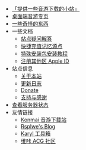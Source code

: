 - [「提供一些音游下载的小站」](/)
- [桌面端音游专页](desktop.md)
- [一些奇怪的东西](secret.md)
- 一些文档
  - [站点疑问解答](faq.md)
  - [快捷充值记忆源点](purchase.md)
  - [特殊安装包安装教程](sai.md)
  - [注册其他区 Apple ID](appleid.md)
- 站点信息
  - [关于本站](about.md)
  - [更新日志](changelog.md)
  - [Donate](donate.md)
  - [支持与感谢](support.md)
- [查看服务器状态](https://status.lowi.ro/status/)
- 友情链接
  - [Konmai 音游下载站](https://616.sb)
  - [Rsplwe's Blog](https://www.rsplwe.com)
  - [Karyl 工具箱](https://bilibili.red)
  - [维咔 ACG 社区](https://vikacg.com)


